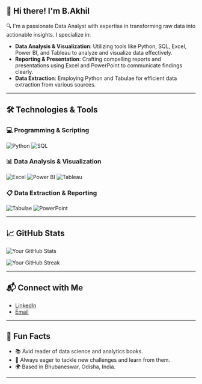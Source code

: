 ## 👋 Hi there! I'm B.Akhil

🔍 I'm a passionate Data Analyst with expertise in transforming raw data into actionable insights. I specialize in:

* **Data Analysis & Visualization**: Utilizing tools like Python, SQL, Excel, Power BI, and Tableau to analyze and visualize data effectively.
* **Reporting & Presentation**: Crafting compelling reports and presentations using Excel and PowerPoint to communicate findings clearly.
* **Data Extraction**: Employing Python and Tabulae for efficient data extraction from various sources.

---

## 🛠️ Technologies & Tools

### 💻 Programming & Scripting

![Python](https://img.shields.io/badge/Python-3776AB?style=flat\&logo=python\&logoColor=white)
![SQL](https://img.shields.io/badge/SQL-4479A1?style=flat\&logo=sql\&logoColor=white)

### 📊 Data Analysis & Visualization

![Excel](https://img.shields.io/badge/Excel-217346?style=flat\&logo=microsoft-excel\&logoColor=white)
![Power BI](https://img.shields.io/badge/Power_BI-F2C811?style=flat\&logo=powerbi\&logoColor=white)
![Tableau](https://img.shields.io/badge/Tableau-E97627?style=flat\&logo=tableau\&logoColor=white)

### 📋 Data Extraction & Reporting

![Tabulae](https://img.shields.io/badge/Tabulae-000000?style=flat\&logo=python\&logoColor=white)
![PowerPoint](https://img.shields.io/badge/PowerPoint-D14D3A?style=flat\&logo=microsoft-powerpoint\&logoColor=white)

---

## 📈 GitHub Stats

![Your GitHub Stats](https://github-readme-stats.vercel.app/api?username=yourusername\&show_icons=true\&theme=radical)

![Your GitHub Streak](https://github-readme-streak-stats.herokuapp.com/?user=yourusername\&theme=radical)

---

## 📬 Connect with Me

* [LinkedIn](https://www.linkedin.com/in/b-akhil0106)
* [Email](b3906666@gmail.com)

---

## 🧠 Fun Facts

* 📚 Avid reader of data science and analytics books.
* 🎯 Always eager to tackle new challenges and learn from them.
* 🌍 Based in Bhubaneswar, Odisha, India.

---
